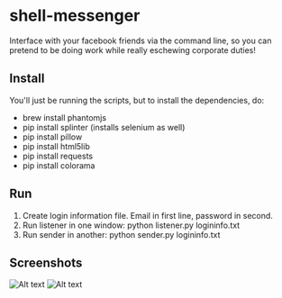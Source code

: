 # shell-messenger
Interface with  your facebook friends via the command line, so you can pretend to be doing work while really eschewing corporate duties!

Install 
-------
You'll just be running the scripts, but to install the dependencies, do:
+ brew install phantomjs
+ pip install splinter (installs selenium as well)
+ pip install pillow
+ pip install html5lib
+ pip install requests
+ pip install colorama 

Run
-------
1. Create login information file. Email in first line, password in second. 
2. Run listener in one window: python listener.py logininfo.txt
3. Run sender in another: python sender.py logininfo.txt

Screenshots
------
![Alt text](https://raw.github.com/morganecf/shell-messenger/convo.png "Chat with friends about your miserable cubicle existence")
![Alt text](https://raw.github.com/morganecf/shell-messenger/ascii.png "We even do ascii art! Ironically invalidating the raison d'etre of this app as a means to circumvent the corporocratic eye")
